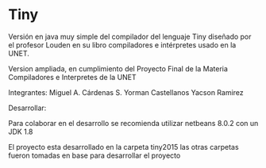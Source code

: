 # Tiny
Versión en java muy simple del compilador del lenguaje Tiny diseñado por el profesor Louden en su libro compiladores e intérpretes usado en la UNET.

Version ampliada, en cumplimiento del Proyecto Final de la Materia Compiladores e Interpretes de la UNET

Integrantes:
Miguel A. Cárdenas S.
Yorman Castellanos
Yacson Ramirez

Desarrollar:

Para colaborar en el desarrollo se recomienda utilizar netbeans 8.0.2 con un JDK 1.8

El proyecto esta desarrollado en la carpeta tiny2015 las otras carpetas fueron tomadas en base para desarrollar el proyecto

